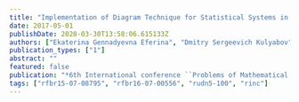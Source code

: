 ```yaml
---
title: "Implementation of Diagram Technique for Statistical Systems in Sympy"
date: 2017-05-01
publishDate: 2020-03-30T13:58:06.615133Z
authors: ["Ekaterina Gennadyevna Eferina", "Dmitry Sergeevich Kulyabov"]
publication_types: ["1"]
abstract: ""
featured: false
publication: "*6th International conference ``Problems of Mathematical Phisics and Mathematical Modelling''*"
tags: ["rfbr15-07-08795", "rfbr16-07-00556", "rudn5-100", "rinc"]
---
```


